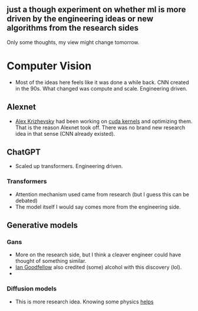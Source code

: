 ## just a though experiment on whether ml is more driven by the engineering ideas or new algorithms from the research sides

Only some thoughts, my view might change tomorrow.

# Computer Vision
- Most of the ideas here feels like it was done a while back. CNN created in the 90s. What changed was compute and scale. Engineering driven.

## Alexnet
- [Alex Krizhevsky](https://en.wikipedia.org/wiki/Alex_Krizhevsky) had been working on [cuda kernels](https://www.eecg.utoronto.ca/~moshovos/CUDA08/arx/convnet_report.pdf) and optimizing them. That is the reason Alexnet took off. There was no brand new research idea in that sense (CNN already existed).

## ChatGPT
- Scaled up transformers. Engineering driven.

### Transformers
- Attention mechanism used came from research (but I guess this can be debated)
- The model itself I would say comes more from the engineering side.

## Generative models
### Gans
- More on the research side, but I think a cleaver engineer could have thought of something similar. 
- [Ian Goodfellow](https://youtu.be/Z6rxFNMGdn0?feature=shared&t=1616) also credited (some) alcohol with this discovery (lol).
- 

### Diffusion models
- This is more research idea. Knowing some physics [helps](https://en.wikipedia.org/wiki/Diffusion_model)

